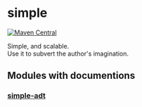 # simple

[![Maven Central](https://img.shields.io/maven-central/v/net.scalax.simple/simple-adt_3.svg?label=Maven%20Central)](https://search.maven.org/search?q=g:%22net.scalax.simple%22%20AND%20a:%22simple-adt_3%22)

Simple, and scalable.  
Use it to subvert the author's imagination.

## Modules with documentions
### [simple-adt](./modules/main/simple-adt/)
